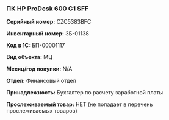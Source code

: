 ### ПК HP ProDesk 600 G1 SFF </br>

**Серийный номер:** CZC5383BFC </br>

**Инвентарный номер:** ЗБ-01138 </br>

**Код в 1С:** БП-00001117 </br>

**Вид объекта:** МЦ

**Месяц/год покупки:** N/A </br>

**Отдел:** Финансовый отдел </br> 

**Принадлежность:** Бухгалтер по расчету заработной платы </br>

**Прослеживаемый товар:** НЕТ (не попадает в перечень прослеживаемых товаров)
